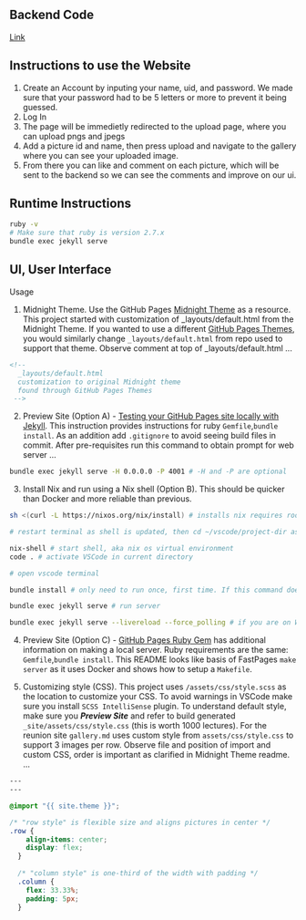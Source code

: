 ## Backend Code
[Link](https://github.com/Firestorm0986/Tri-3-web)

## Instructions to use the Website

1) Create an Account by inputing your name, uid, and password. We made sure that your password had to be 5 letters or more to prevent it being guessed.
2) Log In 
3) The page will be immedietly redirected to the upload page, where you can upload pngs and jpegs
4) Add a picture id and name, then press upload and navigate to the gallery where you can see your uploaded image.
5) From there you can like and comment on each picture, which will be sent to the backend so we can see the comments and improve on our ui.

## Runtime Instructions

```bash
ruby -v
# Make sure that ruby is version 2.7.x
bundle exec jekyll serve
```

## UI, User Interface

Usage

1. Midnight Theme. Use the GitHub Pages [Midnight Theme](https://github.com/pages-themes/midnight/blob/master/README.md) as a resource.  This project started with customization of _layouts/default.html from the Midnight Theme.  If you wanted to use a different [GitHub Pages Themes](https://pages.github.com/themes/), you would similarly change `_layouts/default.html` from repo used to support that theme.  Observe comment at top of _layouts/default.html ...

```html
<!-- 
  _layouts/default.html
  customization to original Midnight theme 
  found through GitHub Pages Themes
 -->
```

2. Preview Site (Option A) - [Testing your GitHub Pages site locally with Jekyll](https://docs.github.com/en/pages/setting-up-a-github-pages-site-with-jekyll/testing-your-github-pages-site-locally-with-jekyll).  This instruction provides instructions for ruby `Gemfile`,`bundle install`.  As an addition add `.gitignore` to avoid seeing build files in commit.   After pre-requisites run this command to obtain prompt for web server ...

```bash
bundle exec jekyll serve -H 0.0.0.0 -P 4001 # -H and -P are optional
```
3. Install Nix and run using a Nix shell (Option B).  This should be quicker than Docker and more reliable than previous.

```bash
sh <(curl -L https://nixos.org/nix/install) # installs nix requires root password

# restart terminal as shell is updated, then cd ~/vscode/project-dir assuming you have it cloned

nix-shell # start shell, aka nix os virtual environment
code . # activate VSCode in current directory

# open vscode terminal

bundle install # only need to run once, first time. If this command doesn't work, delete your github repo, and reclone it. 

bundle exec jekyll serve # run server

bundle exec jekyll serve --livereload --force_polling # if you are on WSL/windows and the above command doesn't work, try this.

```

4. Preview Site (Option C) - [GitHub Pages Ruby Gem](https://github.com/github/pages-gem) has additional information on making a local server.  Ruby requirements are the same: `Gemfile`,`bundle install`.   This README looks like basis of FastPages `make server` as it uses Docker and shows how to setup a `Makefile`.

5. Customizing style (CSS).  This project uses `/assets/css/style.scss` as the location to customize your CSS. To avoid warnings in VSCode make sure you install `SCSS IntelliSense` plugin.  To understand default style, make sure you ***Preview Site*** and refer to build generated `_site/assets/css/style.css` (this is worth 1000 lectures).  For the reunion site `gallery.md` uses custom style from `assets/css/style.css` to support 3 images per row.  Observe file and position of import and custom CSS, order is important as clarified in Midnight Theme readme. ...

```css
---
---

@import "{{ site.theme }}";

/* "row style" is flexible size and aligns pictures in center */
.row {
    align-items: center;
    display: flex;
  }
  
  /* "column style" is one-third of the width with padding */
  .column {
    flex: 33.33%;
    padding: 5px;
  }
```

